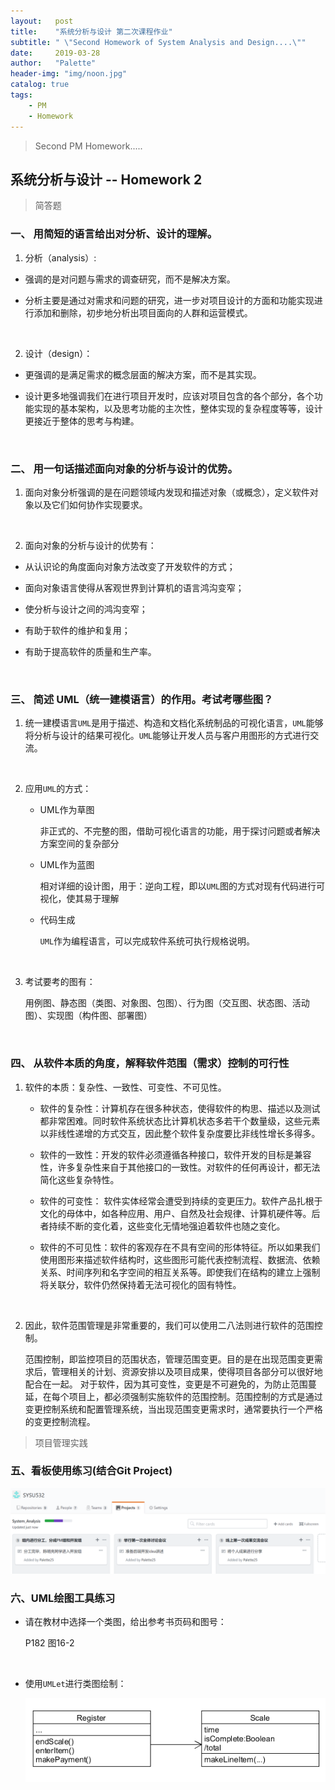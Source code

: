```yaml
---
layout:   post
title:    "系统分析与设计 第二次课程作业"
subtitle: " \"Second Homework of System Analysis and Design....\""
date:     2019-03-28
author:   "Palette"
header-img: "img/noon.jpg"
catalog: true
tags:
    - PM
    - Homework
---
```


> Second PM Homework.....

## 系统分析与设计  --  Homework 2


> 简答题

### 一、 用简短的语言给出对分析、设计的理解。
1. 分析（analysis）: 
  * 强调的是对问题与需求的调查研究，而不是解决方案。
  * 分析主要是通过对需求和问题的研究，进一步对项目设计的方面和功能实现进行添加和删除，初步地分析出项目面向的人群和运营模式。

    ​

2. 设计（design）：
  * 更强调的是满足需求的概念层面的解决方案，而不是其实现。
  * 设计更多地强调我们在进行项目开发时，应该对项目包含的各个部分，各个功能实现的基本架构，以及思考功能的主次性，整体实现的复杂程度等等，设计更接近于整体的思考与构建。

    ​


### 二、 用一句话描述面向对象的分析与设计的优势。
1. 面向对象分析强调的是在问题领域内发现和描述对象（或概念），定义软件对象以及它们如何协作实现要求。

   ​

2. 面向对象的分析与设计的优势有：
  * 从认识论的角度面向对象方法改变了开发软件的方式；
  * 面向对象语言使得从客观世界到计算机的语言鸿沟变窄；
  * 使分析与设计之间的鸿沟变窄；
  * 有助于软件的维护和复用；
  * 有助于提高软件的质量和生产率。

    ​

### 三、 简述 UML（统一建模语言）的作用。考试考哪些图？
1. 统一建模语言`UML`是用于描述、构造和文档化系统制品的可视化语言，`UML`能够将分析与设计的结果可视化。`UML`能够让开发人员与客户用图形的方式进行交流。

   ​

2. 应用`UML`的方式：

   * UML作为草图

     非正式的、不完整的图，借助可视化语言的功能，用于探讨问题或者解决方案空间的复杂部分

   * UML作为蓝图

     相对详细的设计图，用于：逆向工程，即以`UML`图的方式对现有代码进行可视化，使其易于理解

   * 代码生成

     `UML`作为编程语言，可以完成软件系统可执行规格说明。

   ​

3. 考试要考的图有：

   用例图、静态图（类图、对象图、包图）、行为图（交互图、状态图、活动图）、实现图（构件图、部署图）

   ​

### 四、 从软件本质的角度，解释软件范围（需求）控制的可行性
1. 软件的本质：复杂性、一致性、可变性、不可见性。
   * 软件的复杂性：计算机存在很多种状态，使得软件的构思、描述以及测试都非常困难。同时软件系统状态比计算机状态多若干个数量级，这些元素以非线性递增的方式交互，因此整个软件复杂度要比非线性增长多得多。


   * 软件的一致性：开发的软件必须遵循各种接口，软件开发的目标是兼容性，许多复杂性来自于其他接口的一致性。对软件的任何再设计，都无法简化这些复杂特性。


   * 软件的可变性： 软件实体经常会遭受到持续的变更压力。软件产品扎根于文化的母体中，如各种应用、用户、自然及社会规律、计算机硬件等。后者持续不断的变化着，这些变化无情地强迫着软件也随之变化。


   * 软件的不可见性：软件的客观存在不具有空间的形体特征。所以如果我们使用图形来描述软件结构时，这些图形可能代表控制流程、数据流、依赖关系、时间序列和名字空间的相互关系等。即使我们在结构的建立上强制将关联分，软件仍然保持着无法可视化的固有特性。


     ​

2. 因此，软件范围管理是非常重要的，我们可以使用二八法则进行软件的范围控制。

   范围控制，即监控项目的范围状态，管理范围变更。目的是在出现范围变更需求后，管理相关的计划、资源安排以及项目成果，使得项目各部分可以很好地配合在一起。 对于软件，因为其可变性，变更是不可避免的，为防止范围蔓延，在每个项目上，都必须强制实施软件的范围控制。范围控制的方式是通过变更控制系统和配置管理系统，当出现范围变更需求时，通常要执行一个严格的变更控制流程。



> 项目管理实践

### 五、看板使用练习(结合Git Project)

![img](/img/PM-1.png)



### 六、UML绘图工具练习

* 请在教材中选择一个类图，给出参考书页码和图号：

  P182 图16-2

  ​

* 使用`UMLet`进行类图绘制：

  ![img](/img/PM-2.png)